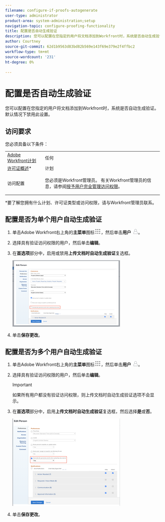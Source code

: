 ```yaml
---
filename: configure-if-proofs-autogenerate
user-type: administrator
product-area: system-administration;setup
navigation-topic: configure-proofing-functionality
title: 配置是否自动生成验证
description: 您可以配置在您指定的用户将文档添加到Workfront时，系统是否自动生成验证。 默认情况下禁用此设置。
author: Courtney
source-git-commit: 62d1b9563d83bd82b569e143f69e379e2f4ffbc2
workflow-type: tm+mt
source-wordcount: '231'
ht-degree: 0%

---
```



# 配置是否自动生成验证

您可以配置在您指定的用户将文档添加到Workfront时，系统是否自动生成验证。 默认情况下禁用此设置。

## 访问要求

您必须具备以下条件：

<table style="table-layout:auto"> 
 <col> 
 <col> 
 <tbody> 
  <tr> 
   <td role="rowheader"><a href="https://www.workfront.com/plans" target="_blank">Adobe Workfront计划</a> </td> 
   <td>任何</td> 
  </tr> 
  <tr> 
   <td role="rowheader"><a href="../../../administration-and-setup/add-users/access-levels-and-object-permissions/wf-licenses.md" class="MCXref xref">许可证概述</a>*</td> 
   <td>计划</td> 
  </tr> 
  <tr> 
   <td role="rowheader">访问配置</td> 
   <td> <p>您必须是Workfront管理员。 有关Workfront管理员的信息，请参阅<a href="../../../administration-and-setup/add-users/configure-and-grant-access/grant-a-user-full-administrative-access.md" class="MCXref xref">授予用户完全管理访问权限</a>。</p> </td> 
  </tr> 
 </tbody> 
</table>

&#42;要了解您拥有什么计划、许可证类型或访问权限，请与Workfront管理员联系。

## 配置是否为单个用户自动生成验证

1. 单击Adobe Workfront右上角的&#x200B;**主菜单**&#x200B;图标![](assets/main-menu-icon.png)，然后单击&#x200B;**用户** ![](assets/users-icon-in-main-menu.png)。
1. 选择具有验证访问权限的用户，然后单击&#x200B;**编辑**。
1. 在&#x200B;**首选项**&#x200B;部分中，启用或禁用&#x200B;**上传文档时自动生成验证**&#x200B;复选框。

   ![](assets/autogenerate-proofs-350x216.png)

1. 单击&#x200B;**保存更改**。

## 配置是否为多个用户自动生成验证

1. 单击Adobe Workfront右上角的&#x200B;**主菜单**&#x200B;图标![](assets/main-menu-icon.png)，然后单击&#x200B;**用户** ![](assets/users-icon-in-main-menu.png)。
1. 选择具有验证访问权限的用户，然后单击&#x200B;**编辑**。

   >[!IMPORTANT]
   >
   >如果所有用户都没有验证访问权限，则上传文档时自动生成验证选项不会显示。

1. 在&#x200B;**首选项**&#x200B;部分中，启用&#x200B;**上传文档时自动生成验证**&#x200B;复选框，然后选择&#x200B;**是**&#x200B;或&#x200B;**否**。

   ![](assets/autogenerate-proofs-bulk-350x285.png)

1. 单击&#x200B;**保存更改**。

